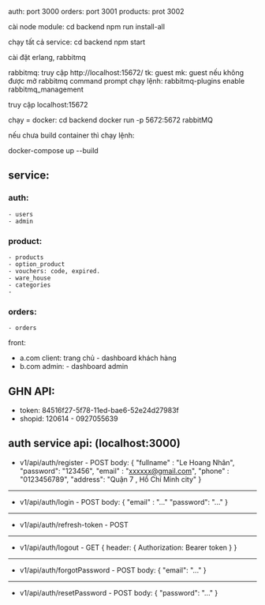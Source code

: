 auth: port 3000
orders: port 3001
products: prot 3002

cài node module:
cd backend
npm run install-all

chạy tất cả service:
cd backend
npm start

cài đặt erlang, rabbitmq

rabbitmq:
truy cập http://localhost:15672/
tk: guest
mk: guest
nếu không được
mở rabbitmq command prompt
chạy lệnh: rabbitmq-plugins enable rabbitmq_management

truy cập localhost:15672

chạy = docker:
cd backend
docker run -p 5672:5672 rabbitMQ

nếu chưa build container thì chạy lệnh:

docker-compose up --build

## service:

### auth:

    - users
    - admin

### product:

    - products
    - option_product
    - vouchers: code, expired.
    - ware_house
    - categories
    -

### orders:

    - orders

front:

- a.com
  client:
  trang chủ - dashboard khách hàng
- b.com
  admin: - dashboard admin

## GHN API:

- token: 84516f27-5f78-11ed-bae6-52e24d27983f
- shopid: 120614 - 0927055639

<!-- auth service api -->

## auth service api: (localhost:3000)

- v1/api/auth/register - POST
  body: {
  "fullname" : "Le Hoang Nhân",
  "password": "123456",
  "email" : "xxxxxx@gmail.com",
  "phone" : "0123456789",
  "address": "Quận 7 , Hồ Chí Minh city"
  }

---

- v1/api/auth/login - POST
  body: {
  "email" : "..."
  "password": "..."
  }

---

- v1/api/auth/refresh-token - POST

---

- v1/api/auth/logout - GET
  {
  header: {
  Authorization: Bearer token
  }
  }

---

- v1/api/auth/forgotPassword - POST
  body: {
  "email": "..."
  }

---

- v1/api/auth/resetPassword - POST
  body: {
  "password": "..."
  }
